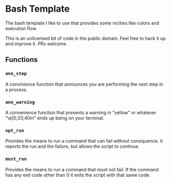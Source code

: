 # Bash Template

The bash template I like to use that provides some nicities like colors and execution flow.

This is an unlicensed bit of code in the public domain. Feel free to hack it up and improve it. PRs welcome.

## Functions

### `ann_step`

A convinience function that announces you are performing the next step in a process.

### `ann_warning`

A convenience function that presents a warning in "yellow" or whatever "\e\[0;33;40m" ends up being on your terminal.

### `opt_run`

Provides the means to run a command that can fail without consiquence. It reports the run and the failure, but allows the script to continue.

### `must_run`

Provides the means to run a command that must not fail. If the command has any exit code other than 0 it exits the script with that same code.
